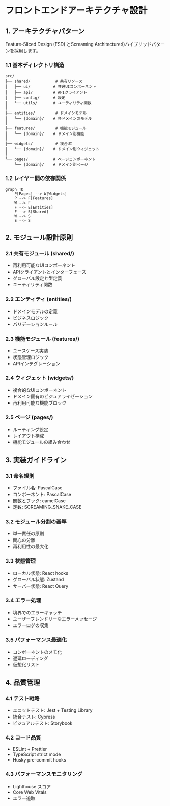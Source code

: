 # フロントエンドアーキテクチャ設計

## 1. アーキテクチャパターン

Feature-Sliced Design (FSD) とScreaming Architectureのハイブリッドパターンを採用します。

### 1.1 基本ディレクトリ構造

```
src/
├── shared/           # 共有リソース
│   ├── ui/          # 共通UIコンポーネント
│   ├── api/         # APIクライアント
│   ├── config/      # 設定
│   └── utils/       # ユーティリティ関数
│
├── entities/         # ドメインモデル
│   └── {domain}/    # 各ドメインのモデル
│
├── features/         # 機能モジュール
│   └── {domain}/    # ドメイン別機能
│
├── widgets/          # 複合UI
│   └── {domain}/    # ドメイン別ウィジェット
│
└── pages/           # ページコンポーネント
    └── {domain}/    # ドメイン別ページ
```

### 1.2 レイヤー間の依存関係

```mermaid
graph TD
    P[Pages] --> W[Widgets]
    P --> F[Features]
    W --> F
    F --> E[Entities]
    F --> S[Shared]
    W --> S
    E --> S
```

## 2. モジュール設計原則

### 2.1 共有モジュール (shared/)
- 再利用可能なUIコンポーネント
- APIクライアントとインターフェース
- グローバル設定と型定義
- ユーティリティ関数

### 2.2 エンティティ (entities/)
- ドメインモデルの定義
- ビジネスロジック
- バリデーションルール

### 2.3 機能モジュール (features/)
- ユースケース実装
- 状態管理ロジック
- APIインテグレーション

### 2.4 ウィジェット (widgets/)
- 複合的なUIコンポーネント
- ドメイン固有のビジュアライゼーション
- 再利用可能な機能ブロック

### 2.5 ページ (pages/)
- ルーティング設定
- レイアウト構成
- 機能モジュールの組み合わせ

## 3. 実装ガイドライン

### 3.1 命名規則
- ファイル名: PascalCase
- コンポーネント: PascalCase
- 関数とフック: camelCase
- 定数: SCREAMING_SNAKE_CASE

### 3.2 モジュール分割の基準
- 単一責任の原則
- 関心の分離
- 再利用性の最大化

### 3.3 状態管理
- ローカル状態: React hooks
- グローバル状態: Zustand
- サーバー状態: React Query

### 3.4 エラー処理
- 境界でのエラーキャッチ
- ユーザーフレンドリーなエラーメッセージ
- エラーログの収集

### 3.5 パフォーマンス最適化
- コンポーネントのメモ化
- 遅延ローディング
- 仮想化リスト

## 4. 品質管理

### 4.1 テスト戦略
- ユニットテスト: Jest + Testing Library
- 統合テスト: Cypress
- ビジュアルテスト: Storybook

### 4.2 コード品質
- ESLint + Prettier
- TypeScript strict mode
- Husky pre-commit hooks

### 4.3 パフォーマンスモニタリング
- Lighthouse スコア
- Core Web Vitals
- エラー追跡 